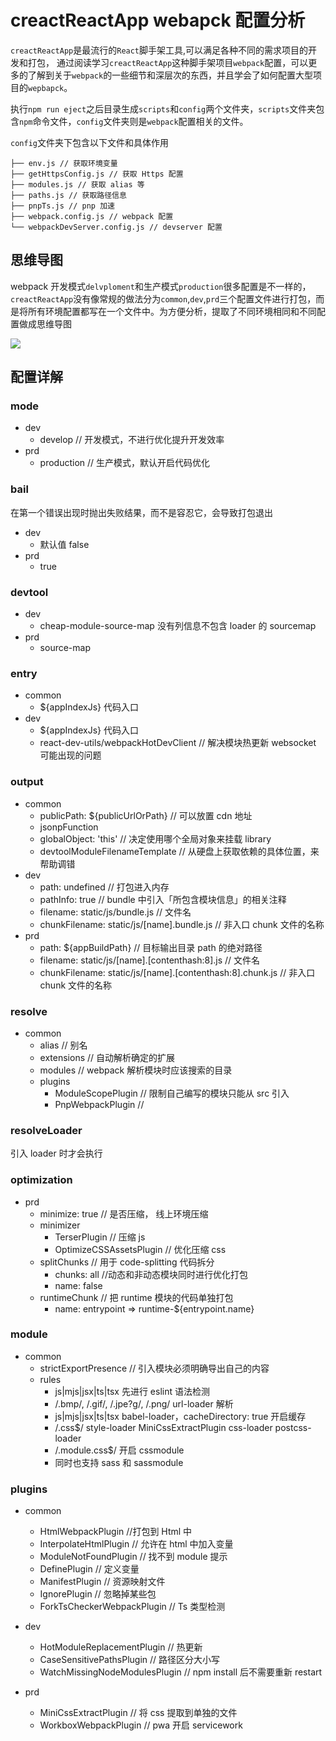 # creactReactApp webapck 配置分析

`creactReactApp`是最流行的`React`脚手架工具,可以满足各种不同的需求项目的开发和打包， 通过阅读学习`creactReactApp`这种脚手架项目`webpack`配置，可以更多的了解到关于`webpack`的一些细节和深层次的东西，并且学会了如何配置大型项目的`wepbapck`。

执行`npm run eject`之后目录生成`scripts`和`config`两个文件夹，`scripts`文件夹包含`npm`命令文件，`config`文件夹则是`webpack`配置相关的文件。

`config`文件夹下包含以下文件和具体作用

```
├── env.js // 获取环境变量
├── getHttpsConfig.js // 获取 Https 配置
├── modules.js // 获取 alias 等
├── paths.js // 获取路径信息
├── pnpTs.js // pnp 加速
├── webpack.config.js // webpack 配置
└── webpackDevServer.config.js // devserver 配置
```

## 思维导图

webpack 开发模式`delvploment`和生产模式`production`很多配置是不一样的，`creactReactApp`没有像常规的做法分为`common`,`dev`,`prd`三个配置文件进行打包，而是将所有环境配置都写在一个文件中。为方便分析，提取了不同环境相同和不同配置做成思维导图

![](/create-react-app+webpack配置.svg)

## 配置详解

### mode

- dev
  - develop // 开发模式，不进行优化提升开发效率
- prd
  - production // 生产模式，默认开启代码优化

### bail

在第一个错误出现时抛出失败结果，而不是容忍它，会导致打包退出

- dev
  - 默认值 false
- prd
  - true

### devtool

- dev
  - cheap-module-source-map 没有列信息不包含 loader 的 sourcemap
- prd
  - source-map

### entry

- common
  - \${appIndexJs} 代码入口
- dev
  - \${appIndexJs} 代码入口
  - react-dev-utils/webpackHotDevClient // 解决模块热更新 websocket 可能出现的问题

### output

- common
  - publicPath: \${publicUrlOrPath} // 可以放置 cdn 地址
  - jsonpFunction
  - globalObject: 'this' // 决定使用哪个全局对象来挂载 library
  - devtoolModuleFilenameTemplate // 从硬盘上获取依赖的具体位置，来帮助调错
- dev
  - path: undefined // 打包进入内存
  - pathInfo: true // bundle 中引入「所包含模块信息」的相关注释
  - filename: static/js/bundle.js // 文件名
  - chunkFilename: static/js/[name].bundle.js // 非入口 chunk 文件的名称
- prd
  - path: \${appBuildPath} // 目标输出目录 path 的绝对路径
  - filename: static/js/[name].[contenthash:8].js // 文件名
  - chunkFilename: static/js/[name].[contenthash:8].chunk.js // 非入口 chunk 文件的名称

### resolve

- common
  - alias // 别名
  - extensions // 自动解析确定的扩展
  - modules // webpack 解析模块时应该搜索的目录
  - plugins
    - ModuleScopePlugin // 限制自己编写的模块只能从 src 引入
    - PnpWebpackPlugin //

### resolveLoader

引入 loader 时才会执行

### optimization

- prd
  - minimize: true // 是否压缩， 线上环境压缩
  - minimizer
    - TerserPlugin // 压缩 js
    - OptimizeCSSAssetsPlugin // 优化压缩 css
  - splitChunks // 用于 code-splitting 代码拆分
    - chunks: all //动态和非动态模块同时进行优化打包
    - name: false
  - runtimeChunk // 把 runtime 模块的代码单独打包
    - name: entrypoint => runtime-\${entrypoint.name}

### module

- common
  - strictExportPresence // 引入模块必须明确导出自己的内容
  - rules
    - js|mjs|jsx|ts|tsx 先进行 eslint 语法检测
    - /.bmp/, /\.gif/, /.jpe?g/, /\.png/ url-loader 解析
    - js|mjs|jsx|ts|tsx babel-loader，cacheDirectory: true 开启缓存
    - /.css\$/ style-loader MiniCssExtractPlugin css-loader postcss-loader
    - /.module.css\$/ 开启 cssmodule
    - 同时也支持 sass 和 sassmodule

### plugins

- common

  - HtmlWebpackPlugin //打包到 Html 中
  - InterpolateHtmlPlugin // 允许在 html 中加入变量
  - ModuleNotFoundPlugin // 找不到 module 提示
  - DefinePlugin // 定义变量
  - ManifestPlugin // 资源映射文件
  - IgnorePlugin // 忽略掉某些包
  - ForkTsCheckerWebpackPlugin // Ts 类型检测

- dev

  - HotModuleReplacementPlugin // 热更新
  - CaseSensitivePathsPlugin // 路径区分大小写
  - WatchMissingNodeModulesPlugin // npm install 后不需要重新 restart

- prd

  - MiniCssExtractPlugin // 将 css 提取到单独的文件
  - WorkboxWebpackPlugin // pwa 开启 servicework
